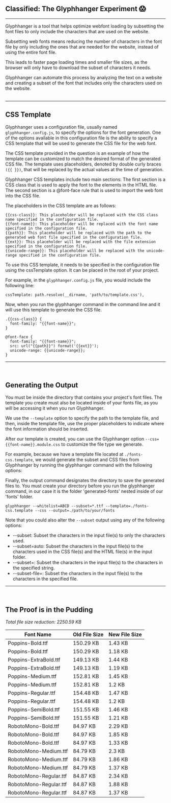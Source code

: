 ## Classified: The Glyphhanger Experiment 😱
_____________________

Glyphhanger is a tool that helps optimize webfont loading by subsetting the font files to only include the characters that are used on the website. 

Subsetting web fonts means reducing the number of characters in the font file by only including the ones that are needed for the website, instead of using the entire font file. 

This leads to faster page loading times and smaller file sizes, as the browser will only have to download the subset of characters it needs. 

Glyphhanger can automate this process by analyzing the text on a website and creating a subset of the font that includes only the characters used on the website.
<br/><br/>

_____________________


## CSS Template
Glyphhanger uses a configuration file, usually named `glyphhanger.config.js`, to specify the options for the font generation. One of the options available in this configuration file is the ability to specify a CSS template that will be used to generate the CSS file for the web font.

The CSS template provided in the question is an example of how the template can be customized to match the desired format of the generated CSS file. The template uses placeholders, denoted by double curly braces `({{ }})`, that will be replaced by the actual values at the time of generation.

Glyphhanger CSS templates include two main sections:
    The first section is a CSS class that is used to apply the font to the elements in the HTML file.
    The second section is a @font-face rule that is used to import the web font into the CSS file.

The placeholders in the CSS template are as follows:

    {{css-class}}: This placeholder will be replaced with the CSS class name specified in the configuration file.
    {{font-name}}: This placeholder will be replaced with the font name specified in the configuration file.
    {{path}}: This placeholder will be replaced with the path to the generated web font file specified in the configuration file.
    {{ext}}: This placeholder will be replaced with the file extension specified in the configuration file.
    {{unicode-range}}: This placeholder will be replaced with the unicode-range specified in the configuration file.

To use this CSS template, it needs to be specified in the configuration file using the cssTemplate option. It can be placed in the root of your project.

For example, in the `glyphhanger.config.js` file, you would include the following line:
```
cssTemplate: path.resolve(__dirname, 'path/to/template.css'),
```

Now, when you run the glyphhanger command in the command line and it will use this template to generate the CSS file.

```
.{{css-class}} {
  font-family: "{{font-name}}";
}

@font-face {
  font-family: "{{font-name}}";
  src: url("{{path}}") format('{{ext}}');
  unicode-range: {{unicode-range}};
}
```
_____________________
<br/>

## Generating the Output
You must be inside the directory that contains your project's font files. The template you create must also be located inside of your fonts file, as you will be accessing it when you run Glyphhanger.

We use the `--template` option to specify the path to the template file, and then, inside the template file, use the proper placeholders to indicate where the font information should be inserted. 

After our template is created, you can use the Glyphhanger option `--css={{font-name}}.module.css` to customize the file type we generate.

For example, because we have a template file located at `./fonts-css.template`, we would generate the subset and CSS files from Glyphhanger by running the glyphhanger command with the following options:

Finally, the output command designates the directory to save the generated files to. You must create your directory before you run the glyphhanger command, in our case it is the folder 'generated-fonts' nested inside of our 'fonts' folder.

```
glyphhanger --whitelist=ABCD --subset=*.ttf --template=./fonts-css.template --css --output=./path/to/your/fonts

```

Note that you could also alter the `--subset` output using any of the following options:
- --subset: Subset the characters in the input file(s) to only the characters used.
- --subset=auto: Subset the characters in the input file(s) to the characters used in the CSS file(s) and the HTML file(s) in the input folder.
- --subset=<chars>: Subset the characters in the input file(s) to the characters in the specified string.
- --subset-file=<file>: Subset the characters in the input file(s) to the characters in the specified file.


_____________________
<br/>

## The Proof is in the Pudding
_Total file size reduction: 2250.59 KB_

| Font Name | Old File Size | New File Size |
| --------- | ------------- | ------------- |
| Poppins-Bold.ttf | 150.29 KB | 1.43 KB |
| Poppins-Bold.ttf | 150.29 KB | 1.18 KB |
| Poppins-ExtraBold.ttf | 149.13 KB | 1.44 KB |
| Poppins-ExtraBold.ttf | 149.13 KB | 1.19 KB |
| Poppins-Medium.ttf | 152.81 KB | 1.45 KB |
| Poppins-Medium.ttf | 152.81 KB | 1.2 KB |
| Poppins-Regular.ttf | 154.48 KB | 1.47 KB |
| Poppins-Regular.ttf | 154.48 KB | 1.2 KB |
| Poppins-SemiBold.ttf | 151.55 KB | 1.46 KB |
| Poppins-SemiBold.ttf | 151.55 KB | 1.21 KB |
| RobotoMono-Bold.ttf | 84.97 KB | 2.29 KB |
| RobotoMono-Bold.ttf | 84.97 KB | 1.85 KB |
| RobotoMono-Bold.ttf | 84.97 KB | 1.33 KB |
| RobotoMono-Medium.ttf | 84.79 KB | 2.3 KB |
| RobotoMono-Medium.ttf | 84.79 KB | 1.86 KB |
| RobotoMono-Medium.ttf | 84.79 KB | 1.37 KB |
| RobotoMono-Regular.ttf | 84.87 KB | 2.34 KB |
| RobotoMono-Regular.ttf | 84.87 KB | 1.88 KB |
| RobotoMono-Regular.ttf | 84.87 KB | 1.37 KB |